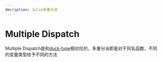 ```yaml
---
decription: Julia多重分派
---
```


# Multiple Dispatch

Multiple Dispatch是和[duck-type](https://note.jerrywang.top/julia_study/Base/Functions.html#duck-typing)相对应的，多重分派即是对于同名函数，不同的变量类型给予不同的方法